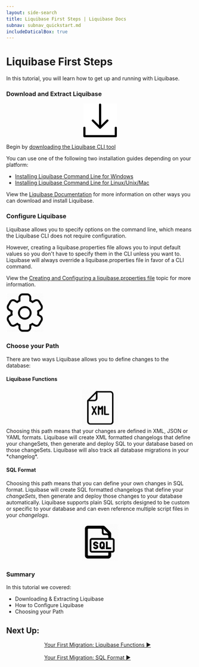 ```yaml
---
layout: side-search
title: Liquibase First Steps | Liquibase Docs
subnav: subnav_quickstart.md
includeDaticalBox: true
---
```

# Liquibase First Steps
In this tutorial, you will learn how to get up and running with Liquibase.

### Download and Extract Liquibase
<div class="tile-container">
  <div class="tile-item" align="center">
    <img src="/images/quickstart/download_icon.png" width="90px" alt="Download Icon">
  </div>

<div class="tile-item" markdown="1">

Begin by [downloading the Liquibase CLI tool](https://download.liquibase.org/)

You can use one of the following two installation guides depending on your platform:
- [Installing Liquibase Command Line for Windows](/documentation/installation-windows.html)
- [Installing Liquibase Command Line for Linux/Unix/Mac](/documentation/installation-linux-unix-mac.html)

View the [Liquibase Documentation](/documentation/index.html) for more information on other ways you can download and install Liquibase.
</div>
</div>

### Configure Liquibase
<div class="tile-container">
<div class="tile-item" markdown="1">
Liquibase allows you to specify options on the command line, which means the Liquibase CLI does not require configuration. 

However, creating a liquibase.properties file allows you to input default values so you don't have to specify them in the CLI unless you want to. Liquibase will always override a liquibase.properties file in favor of a CLI command.

View the [Creating and Configuring a liquibase.properties file](/documentation/config_properties.html) topic for more information.
</div>

<div class="tile-item">
  <img src="/images/quickstart/configure.png" width="100px" alt="Configure Icon">
  </div>
</div>

### Choose your Path
There are two ways Liquibase allows you to define changes to the database:

#### **Liquibase Functions**

<div class="tile-container">
  <div class="tile-item" align="center">
    <img src="/images/quickstart/xml-icon.png" width="100px" alt="XML Icon">
  </div>

<div class="tile-item" markdown="1">
Choosing this path means that your changes are defined in XML, JSON or YAML formats. Liquibase will create XML formatted changelogs that define your changeSets, then generate and deploy SQL to your database based on those changeSets. Liquibase will also track all database migrations in your *changelog*. 
</div>
</div>
<div class="tile-container">
<div class="tile-item" markdown="1">

#### **SQL Format**
Choosing this path means that you can define your own changes in SQL format. Liquibase will create SQL formatted changelogs that define your *changeSets*, then generate and deploy those changes to your database automatically. Liquibase supports plain SQL scripts designed to be custom or specific to your database and can even reference multiple script files in your *changelogs*.  
</div>

<div class="tile-item" align="center">
    <img src="/images/quickstart/sql-icon.png" width="100px" alt="SQL Icon">
  </div>
</div>

### Summary
In this tutorial we covered:
-   Downloading & Extracting Liquibase
-   How to Configure Liquibase
-   Choosing your Path

## **Next Up:** 

<div class="cta-container" style="margin-left: auto; margin-right: auto; width: 300px; height: 50px">
<div class="cta cta--block"><a href="/get_started/quickstart_lb.html">Your First Migration: Liquibase Functions ►</a></div>
<br>
<div class="cta cta--block"><a href="/get_started/quickstart_sql.html">Your First Migration: SQL Format ►</a>
</div>

